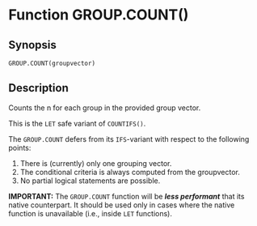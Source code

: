 # Function GROUP.COUNT()

## Synopsis

```
GROUP.COUNT(groupvector)
```

## Description

Counts the n for each group in the provided group vector. 

This is the `LET` safe variant of `COUNTIFS()`.

The `GROUP.COUNT` defers from its `IFS`-variant with respect to the following points: 

1. There is (currently) only one grouping vector.
2. The conditional criteria is always computed from the groupvector. 
3. No partial logical statements are possible.

**IMPORTANT:** The `GROUP.COUNT` function will be ***less performant*** that its native counterpart. It should be used only in cases where the native function is unavailable (i.e., inside `LET` functions).
